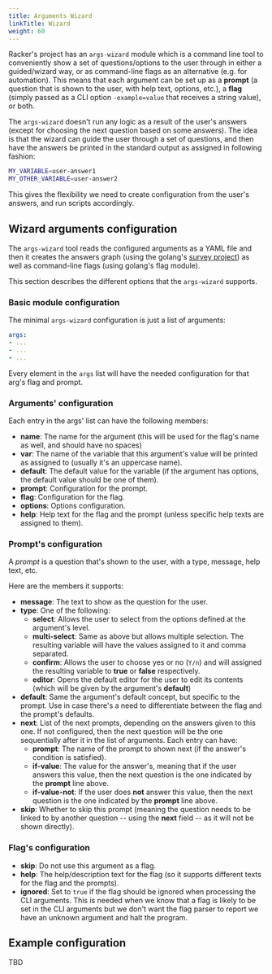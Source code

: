 ```yaml
---
title: Arguments Wizard
linkTitle: Wizard
weight: 60
---
```


Racker's project has an `args-wizard` module which is a command line tool to conveniently show a set of questions/options to the user through in either a guided/wizard way, or as command-line flags as an alternative (e.g. for automation).
This means that each argument can be set up as a **prompt** (a question that is shown to the user, with help text, options, etc.), a **flag** (simply passed as a CLI option `-example=value` that receives a string value), or both.

The `args-wizard` doesn't run any logic as a result of the user's answers (except for choosing the next question based on some answers). The idea is that the wizard can guide the user through a set of questions, and then have the answers be printed in the standard output as assigned in following fashion:

```bash
MY_VARIABLE=user-answer1
MY_OTHER_VARIABLE=user-answer2
```

This gives the flexibility we need to create configuration from the user's answers, and run scripts accordingly.

## Wizard arguments configuration

The `args-wizard` tool reads the configured arguments as a YAML file and then it creates the answers graph (using the golang's [survey project](https://github.com/AlecAivazis/survey)) as well as command-line flags (using golang's flag module).

This section describes the different options that the `args-wizard` supports.

### Basic module configuration

The minimal `args-wizard` configuration is just a list of arguments:

```yaml
args:
- ...
- ...
- ...
```

Every element in the `args` list will have the needed configuration for that arg's flag and prompt.

### Arguments' configuration

Each entry in the args' list can have the following members:

  * **name**: The name for the argument (this will be used for the flag's name as well, and should have no spaces)
  * **var**: The name of the variable that this argument's value will be printed as assigned to (usually it's an uppercase name).
  * **default**: The default value for the variable (if the argument has options, the default value should be one of them).
  * **prompt**: Configuration for the prompt.
  * **flag**: Configuration for the flag.
  * **options**: Options configuration.
  * **help**: Help text for the flag and the prompt (unless specific help texts are assigned to them).

### Prompt's configuration

A *prompt* is a question that's shown to the user, with a type, message, help text, etc.

Here are the members it supports:

  * **message**: The text to show as the question for the user.
  * **type**: One of the following:
    * **select**: Allows the user to select from the options defined at the argument's level.
    * **multi-select**: Same as above but allows multiple selection. The resulting variable will have the values assigned to it and comma separated.
    * **confirm**: Allows the user to choose yes or no (`Y/n`) and will assigned the resulting variable to **true** or **false** respectively.
    * **editor**: Opens the default editor for the user to edit its contents (which will be given by the argument's **default**)
  * **default**: Same the argument's default concept, but specific to the prompt. Use in case there's a need to differentiate between the flag and the prompt's defaults.
  * **next**: List of the next prompts, depending on the answers given to this one. If not configured, then the next question will be the one sequentially after it in the list of arguments. Each entry can have:
    * **prompt**: The name of the prompt to shown next (if the answer's condition is satisfied).
    * **if-value**: The value for the answer's, meaning that if the user answers this value, then the next question is the one indicated by the **prompt** line above.
    * **if-value-not**: If the user does **not** answer this value, then the next question is the one indicated by the **prompt** line above.
  * **skip**: Whether to skip this prompt (meaning the question needs to be linked to by another question -- using the **next** field -- as it will not be shown directly).

### Flag's configuration

  * **skip**: Do not use this argument as a flag.
  * **help**: The help/description text for the flag (so it supports different texts for the flag and the prompts).
  * **ignored**: Set to `true` if the flag should be ignored when processing the CLI arguments. This is needed when we know that a flag is likely to be set in the CLI arguments but we don't want the flag parser to report we have an unknown argument and halt the program.

## Example configuration

TBD
